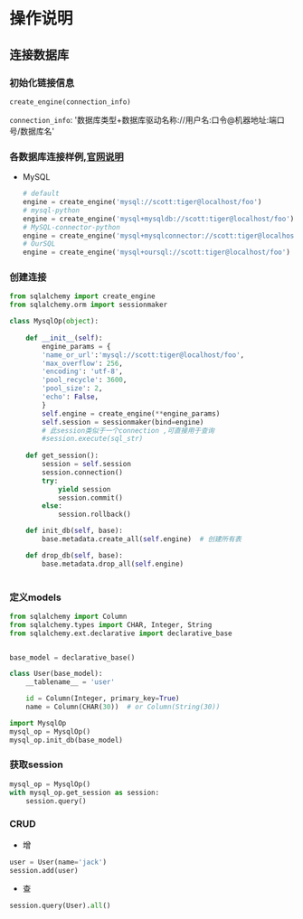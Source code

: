 # 操作说明
## 连接数据库
### 初始化链接信息
    create_engine(connection_info)
`connection_info`: '数据库类型+数据库驱动名称://用户名:口令@机器地址:端口号/数据库名'
### 各数据库连接样例,[官网说明](http://docs.sqlalchemy.org/en/latest/core/engines.html)

* MySQL
    ```python
    # default
    engine = create_engine('mysql://scott:tiger@localhost/foo')
    # mysql-python
    engine = create_engine('mysql+mysqldb://scott:tiger@localhost/foo')
    # MySQL-connector-python
    engine = create_engine('mysql+mysqlconnector://scott:tiger@localhost/foo')
    # OurSQL
    engine = create_engine('mysql+oursql://scott:tiger@localhost/foo')
    ```
### 创建连接
```python
from sqlalchemy import create_engine
from sqlalchemy.orm import sessionmaker

class MysqlOp(object):
    
    def __init__(self):
        engine_params = {
        'name_or_url':'mysql://scott:tiger@localhost/foo',
        'max_overflow': 256,
        'encoding': 'utf-8',
        'pool_recycle': 3600,
        'pool_size': 2,
        'echo': False,
        }
        self.engine = create_engine(**engine_params)
        self.session = sessionmaker(bind=engine)
        # 此session类似于一个connection ,可直接用于查询
        #session.execute(sql_str)
    
    def get_session():
        session = self.session
        session.connection()
        try:
            yield session
            session.commit()
        else:
            session.rollback()

    def init_db(self, base):
        base.metadata.create_all(self.engine)  # 创建所有表

    def drop_db(self, base):
        base.metadata.drop_all(self.engine)
    
```
### 定义models
```python
from sqlalchemy import Column
from sqlalchemy.types import CHAR, Integer, String
from sqlalchemy.ext.declarative import declarative_base


base_model = declarative_base()

class User(base_model):
    __tablename__ = 'user'

    id = Column(Integer, primary_key=True)
    name = Column(CHAR(30))  # or Column(String(30))

import MysqlOp
mysql_op = MysqlOp()
mysql_op.init_db(base_model)
```
### 获取session
```python
mysql_op = MysqlOp()
with mysql_op.get_session as session:
    session.query()
```
### CRUD
* 增
```python
user = User(name='jack')
session.add(user)
```
* 查
```python
session.query(User).all()
```

